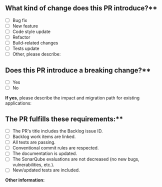 <!-- Please make sure to read the Pull Request Guidelines: ./CONTRIBUTING.md -->
<!-- (Update "[ ]" to "[x]" to check a box) -->

## What kind of change does this PR introduce?**

- [ ] Bug fix
- [ ] New feature
- [ ] Code style update
- [ ] Refactor
- [ ] Build-related changes
- [ ] Tests update
- [ ] Other, please describe:

## Does this PR introduce a breaking change?**

- [ ] Yes
- [ ] No

**If yes**, please describe the impact and migration path for existing applications:

## The PR fulfills these requirements:**

- [ ] The PR's title includes the Backlog issue ID.
- [ ] Backlog work items are linked.
- [ ] All tests are passing.
- [ ] Conventional commit rules are respected.
- [ ] The documentation is updated.
- [ ] The SonarQube evaluations are not decreased (no new bugs, vulnerabilities, etc.).
- [ ] New/updated tests are included.

**Other information:**
